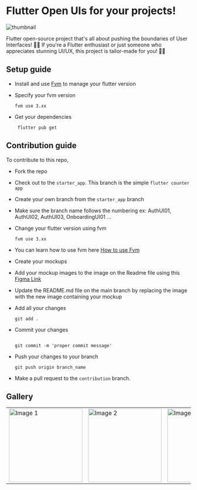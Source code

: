 # Flutter Open UIs for your projects!

![thumbnail](https://github.com/yunweneric/flutter_openUI/assets/57493613/45f99c55-4e43-441c-94c8-ed2ae4026006)

Flutter open-source project that's all about pushing the boundaries of User Interfaces! 🌟✨ If you're a Flutter enthusiast or just someone who appreciates stunning UI/UX, this project is tailor-made for you! 🚀🎨

## Setup guide

- Install and use [Fvm](https://fvm.app/) to manage your flutter version

- Specify your fvm version

  ```
  fvm use 3.xx
  ```

- Get your dependencies
  ```
   flutter pub get
  ```

## Contribution guide

To contribute to this repo,

- Fork the repo
- Check out to the `starter_app`. This branch is the simple `flutter counter app`
- Create your own branch from the `starter_app` branch
- Make sure the branch name follows the numbering ex: AuthUI01, AuthUI02, AuthUI03, OnboardingUI01 ...
- Change your flutter version using fvm

  ```
  fvm use 3.xx
  ```

- You can learn how to use fvm here [How to use Fvm](https://fvm.app/)

- Create your mockups
- Add your mockup images to the image on the Readme file using this [Figma Link](https://www.figma.com/file/axwX3ST1oPyOJPtyzq1oKR/Untitled?node-id=6%3A2)
- Update the README.md file on the main branch by replacing the image with the new image containing your mockup
- Add all your changes
  ```
  git add .
  ```
- Commit your changes

  ```![Uploading app_logo3.png…]()

  git commit -m 'proper commit message'
  ```

- Push your changes to your branch

  ```
  git push origin branch_name
  ```

- Make a pull request to the `contribution` branch.

## Gallery

<table>
  <tr>
    <td><img src="https://github.com/yunweneric/flutter_openUI/assets/57493613/682fdc00-1c7e-44db-a8e7-4bcb7e793b9b" alt="Image 1" width="200"/></td>
    <td><img src="image2.jpg" alt="Image 2" width="200"/></td>
    <td><img src="image3.jpg" alt="Image 3" width="200"/></td>
  </tr>
</table>

<!-- ![Slide 16_9 - 1](https://github.com/yunweneric/flutter_openUI/assets/57493613/682fdc00-1c7e-44db-a8e7-4bcb7e793b9b) -->

<!--- ![Slide 16_9 - 1](https://user-images.githubusercontent.com/57493613/161910269-6d82861e-22c3-4dd6-80ae-9f18715a411f.png) --->
